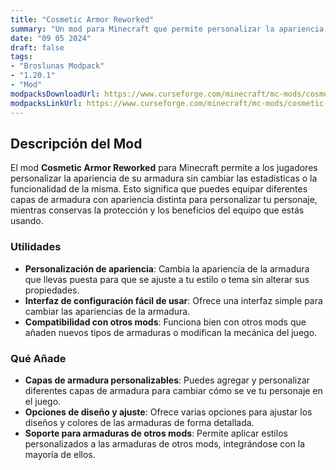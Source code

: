 ```yaml
---
title: "Cosmetic Armor Reworked"
summary: "Un mod para Minecraft que permite personalizar la apariencia de tu armadura sin afectar sus estadísticas o funcionalidad."
date: "09 05 2024"
draft: false
tags:
- "Broslunas Modpack"
- "1.20.1"
- "Mod"
modpacksDownloadUrl: https://www.curseforge.com/minecraft/mc-mods/cosmetic-armor-reworked/files/all?page=1&pageSize=20&version=1.20.1&gameVersionTypeId=1
modpacksLinkUrl: https://www.curseforge.com/minecraft/mc-mods/cosmetic-armor-reworked
---
```

## Descripción del Mod

El mod **Cosmetic Armor Reworked** para Minecraft permite a los jugadores personalizar la apariencia de su armadura sin cambiar las estadísticas o la funcionalidad de la misma. Esto significa que puedes equipar diferentes capas de armadura con apariencia distinta para personalizar tu personaje, mientras conservas la protección y los beneficios del equipo que estás usando.

### Utilidades

- **Personalización de apariencia**: Cambia la apariencia de la armadura que llevas puesta para que se ajuste a tu estilo o tema sin alterar sus propiedades.
- **Interfaz de configuración fácil de usar**: Ofrece una interfaz simple para cambiar las apariencias de la armadura.
- **Compatibilidad con otros mods**: Funciona bien con otros mods que añaden nuevos tipos de armaduras o modifican la mecánica del juego.

### Qué Añade

- **Capas de armadura personalizables**: Puedes agregar y personalizar diferentes capas de armadura para cambiar cómo se ve tu personaje en el juego.
- **Opciones de diseño y ajuste**: Ofrece varias opciones para ajustar los diseños y colores de las armaduras de forma detallada.
- **Soporte para armaduras de otros mods**: Permite aplicar estilos personalizados a las armaduras de otros mods, integrándose con la mayoría de ellos.

